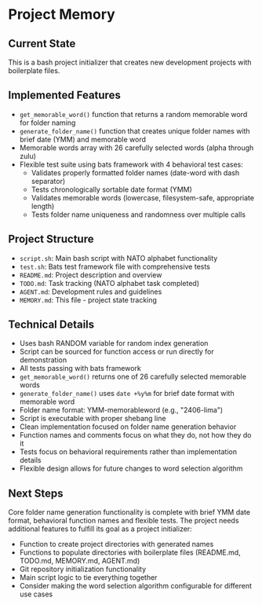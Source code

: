 # Project Memory

## Current State
This is a bash project initializer that creates new development projects with boilerplate files.

## Implemented Features
- `get_memorable_word()` function that returns a random memorable word for folder naming
- `generate_folder_name()` function that creates unique folder names with brief date (YMM) and memorable word
- Memorable words array with 26 carefully selected words (alpha through zulu)
- Flexible test suite using bats framework with 4 behavioral test cases:
  - Validates properly formatted folder names (date-word with dash separator)
  - Tests chronologically sortable date format (YMM)
  - Validates memorable words (lowercase, filesystem-safe, appropriate length)
  - Tests folder name uniqueness and randomness over multiple calls

## Project Structure
- `script.sh`: Main bash script with NATO alphabet functionality
- `test.sh`: Bats test framework file with comprehensive tests
- `README.md`: Project description and overview
- `TODO.md`: Task tracking (NATO alphabet task completed)
- `AGENT.md`: Development rules and guidelines
- `MEMORY.md`: This file - project state tracking

## Technical Details
- Uses bash RANDOM variable for random index generation
- Script can be sourced for function access or run directly for demonstration
- All tests passing with bats framework
- `get_memorable_word()` returns one of 26 carefully selected memorable words
- `generate_folder_name()` uses `date +%y%m` for brief date format with memorable word
- Folder name format: YMM-memorableword (e.g., "2406-lima")
- Script is executable with proper shebang line
- Clean implementation focused on folder name generation behavior
- Function names and comments focus on what they do, not how they do it
- Tests focus on behavioral requirements rather than implementation details
- Flexible design allows for future changes to word selection algorithm

## Next Steps
Core folder name generation functionality is complete with brief YMM date format, behavioral function names and flexible tests. The project needs additional features to fulfill its goal as a project initializer:
- Function to create project directories with generated names
- Functions to populate directories with boilerplate files (README.md, TODO.md, MEMORY.md, AGENT.md)
- Git repository initialization functionality
- Main script logic to tie everything together
- Consider making the word selection algorithm configurable for different use cases